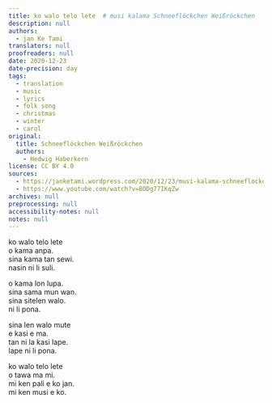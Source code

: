 ```yaml
---
title: ko walo telo lete  # musi kalama Schneeflöckchen Weißröckchen
description: null
authors:
  - jan Ke Tami
translators: null
proofreaders: null
date: 2020-12-23
date-precision: day
tags:
  - translation
  - music
  - lyrics
  - folk song
  - christmas
  - winter
  - carol
original:
  title: Schneeflöckchen Weißröckchen
  authors:
    - Hedwig Haberkern
license: CC BY 4.0
sources:
  - https://janketami.wordpress.com/2020/12/23/musi-kalama-schneeflockchen-weisrockchen/
  - https://www.youtube.com/watch?v=BODg77IKqZw
archives: null
preprocessing: null
accessibility-notes: null
notes: null
---
```


ko walo telo lete  \
o kama anpa.  \
sina kama tan sewi.  \
nasin ni li suli.

o kama lon lupa.  \
sina sama mun wan.  \
sina sitelen walo.  \
ni li pona.

sina len walo mute  \
e kasi e ma.  \
tan ni la kasi lape.  \
lape ni li pona.

ko walo telo lete  \
o tawa ma mi.  \
mi ken pali e ko jan.  \
mi ken musi e ko.
